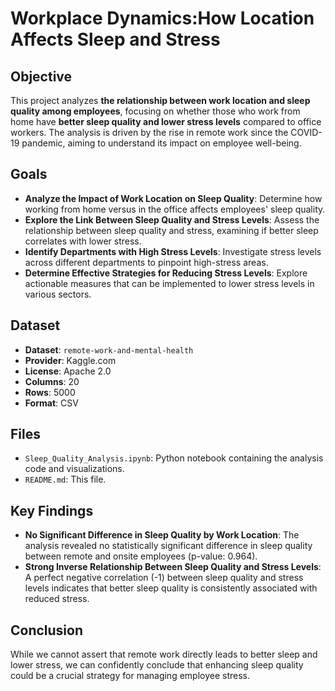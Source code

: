 # Workplace Dynamics:How Location Affects Sleep and Stress

## Objective
This project analyzes **the relationship between work location and sleep quality among employees**, focusing on whether those who work from home have **better sleep quality and lower stress levels** compared to office workers. The analysis is driven by the rise in remote work since the COVID-19 pandemic, aiming to understand its impact on employee well-being.

## Goals
- **Analyze the Impact of Work Location on Sleep Quality**: Determine how working from home versus in the office affects employees' sleep quality.
- **Explore the Link Between Sleep Quality and Stress Levels**: Assess the relationship between sleep quality and stress, examining if better sleep correlates with lower stress.
- **Identify Departments with High Stress Levels**: Investigate stress levels across different departments to pinpoint high-stress areas.
- **Determine Effective Strategies for Reducing Stress Levels**: Explore actionable measures that can be implemented to lower stress levels in various sectors.

## Dataset
- **Dataset**: `remote-work-and-mental-health`
- **Provider**: Kaggle.com
- **License**: Apache 2.0
- **Columns**: 20
- **Rows**: 5000
- **Format**: CSV

## Files
- `Sleep_Quality_Analysis.ipynb`: Python notebook containing the analysis code and visualizations.
- `README.md`: This file.

## Key Findings
- **No Significant Difference in Sleep Quality by Work Location**: The analysis revealed no statistically significant difference in sleep quality between remote and onsite employees (p-value: 0.964).
- **Strong Inverse Relationship Between Sleep Quality and Stress Levels**: A perfect negative correlation (-1) between sleep quality and stress levels indicates that better sleep quality is consistently associated with reduced stress.
  
## Conclusion
While we cannot assert that remote work directly leads to better sleep and lower stress, we can confidently conclude that enhancing sleep quality could be a crucial strategy for managing employee stress.
